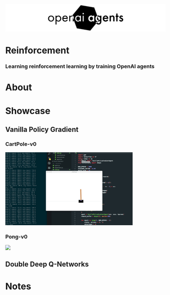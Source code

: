 <img src="./assets/openai-agents.png" />

# Reinforcement
### Learning reinforcement learning by training OpenAI agents

# About


# Showcase
## Vanilla Policy Gradient
### CartPole-v0
<img src="./assets/pg-cartpole.gif" width="400px"/>

### Pong-v0
<img src="./assets/pg-pong.gif" width="400px"/>


## Double Deep Q-Networks


# Notes

